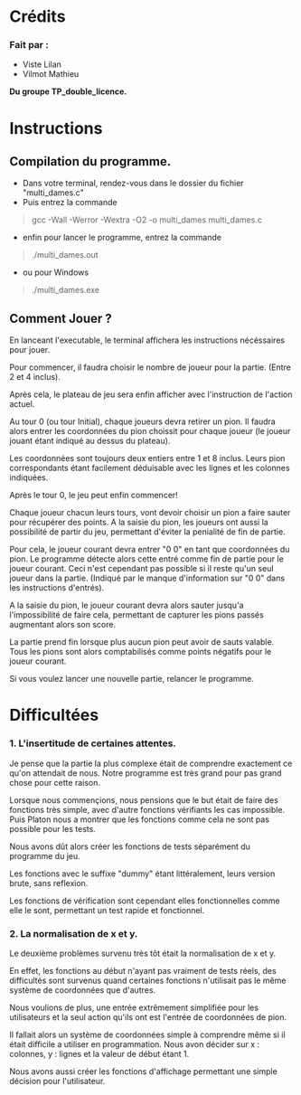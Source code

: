 # Crédits
### Fait par :
- Viste Lilan
- Vilmot Mathieu

**Du groupe TP_double_licence.**

# Instructions
## Compilation du programme.

- Dans votre terminal, rendez-vous dans le dossier du fichier "multi_dames.c"
- Puis entrez la commande 
> gcc -Wall -Werror -Wextra -O2 -o multi_dames multi_dames.c
- enfin pour lancer le programme, entrez la commande
> ./multi_dames.out
- ou pour Windows 
> ./multi_dames.exe

## Comment Jouer ?

En lanceant l'executable, le terminal affichera les instructions nécéssaires pour jouer.

Pour commencer, il faudra choisir le nombre de joueur pour la partie. (Entre 2 et 4 inclus).

Après cela, le plateau de jeu sera enfin afficher avec l'instruction de l'action actuel.

Au tour 0 (ou tour Initial), chaque joueurs devra retirer un pion. Il faudra alors entrer les coordonnées du pion choissit pour chaque joueur (le joueur jouant étant indiqué au dessus du plateau).

Les coordonnées sont toujours deux entiers entre 1 et 8 inclus. Leurs pion correspondants étant facilement déduisable avec les lignes et les colonnes indiquées.

Après le tour 0, le jeu peut enfin commencer!

Chaque joueur chacun leurs tours, vont devoir choisir un pion a faire sauter pour récupérer des points. A la saisie du pion, les joueurs ont aussi la possibilité de partir du jeu, permettant d'éviter la penialité de fin de partie.

Pour cela, le joueur courant devra entrer "0 0" en tant que coordonnées du pion. Le programme détecte alors cette entré comme fin de partie pour le joueur courant. Ceci n'est cependant pas possible si il reste qu'un seul joueur dans la partie. (Indiqué par le manque d'information sur "0 0" dans les instructions d'entrés).

A la saisie du pion, le joueur courant devra alors sauter jusqu'a l'impossibilité de faire cela, permettant de capturer les pions passés augmentant alors son score.

La partie prend fin lorsque plus aucun pion peut avoir de sauts valable. Tous les pions sont alors comptabilisés comme points négatifs pour le joueur courant.

Si vous voulez lancer une nouvelle partie, relancer le programme.

# Difficultées
### 1. L'insertitude de certaines attentes.

Je pense que la partie la plus complexe était de comprendre exactement ce qu'on attendait de nous. Notre programme est très grand pour pas grand chose pour cette raison.

Lorsque nous commençions, nous pensions que le but était de faire des fonctions très simple, avec d'autre fonctions vérifiants les cas impossible. Puis Platon nous a montrer que les fonctions comme cela ne sont pas possible pour les tests.

Nous avons dût alors créer les fonctions de tests séparément du programme du jeu.

Les fonctions avec le suffixe "dummy" étant littéralement, leurs version brute, sans reflexion.

Les fonctions de vérification sont cependant elles fonctionnelles comme elle le sont, permettant un test rapide et fonctionnel.

### 2. La normalisation de x et y.

Le deuxième problèmes survenu très tôt était la normalisation de x et y.

En effet, les fonctions au début n'ayant pas vraiment de tests réels, des difficultés sont survenus quand certaines fonctions n'utilisait pas le même système de coordonnées que d'autres.

Nous voulions de plus, une entrée extrêmement simplifiée pour les utilisateurs et la seul action qu'ils ont est l'entrée de coordonnées de pion.

Il fallait alors un système de coordonnées simple à comprendre même si il était difficile a utiliser en programmation. Nous avon décider sur x : colonnes, y : lignes et la valeur de début étant 1.

Nous avons aussi créer les fonctions d'affichage permettant une simple décision pour l'utilisateur.